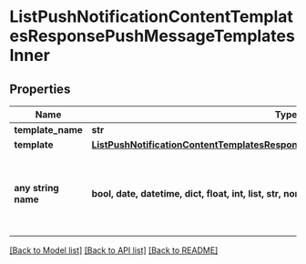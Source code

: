 # ListPushNotificationContentTemplatesResponsePushMessageTemplatesInner


## Properties
Name | Type | Description | Notes
------------ | ------------- | ------------- | -------------
**template_name** | **str** |  | [optional] 
**template** | [**ListPushNotificationContentTemplatesResponsePushMessageTemplatesInnerTemplate**](ListPushNotificationContentTemplatesResponsePushMessageTemplatesInnerTemplate.md) |  | [optional] 
**any string name** | **bool, date, datetime, dict, float, int, list, str, none_type** | any string name can be used but the value must be the correct type | [optional]

[[Back to Model list]](../README.md#documentation-for-models) [[Back to API list]](../README.md#documentation-for-api-endpoints) [[Back to README]](../README.md)


